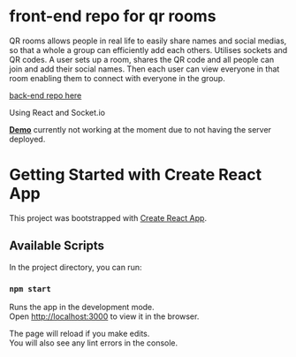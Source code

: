 # front-end repo for qr rooms

QR rooms allows people in real life to easily share names and social medias, so that a whole a group can efficiently add each others. Utilises sockets and QR codes. A user sets up a room, shares the QR code and all people can join and add their social names. Then each user can view everyone in that room enabling them to connect with everyone in the group.

[back-end repo here](https://github.com/loukel/qr-rooms-back)

Using React and Socket.io

[**Demo**](https://confident-booth-024076.netlify.app/) currently not working at the moment due to not having the server deployed.

# Getting Started with Create React App

This project was bootstrapped with [Create React App](https://github.com/facebook/create-react-app).

## Available Scripts

In the project directory, you can run:

### `npm start`

Runs the app in the development mode.\
Open [http://localhost:3000](http://localhost:3000) to view it in the browser.

The page will reload if you make edits.\
You will also see any lint errors in the console.
